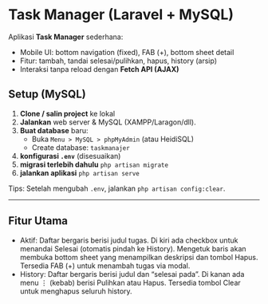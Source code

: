 # Task Manager (Laravel + MySQL)

Aplikasi **Task Manager** sederhana:
- Mobile UI: bottom navigation (fixed), FAB (+), bottom sheet detail
- Fitur: tambah, tandai selesai/pulihkan, hapus, history (arsip)
- Interaksi tanpa reload dengan **Fetch API (AJAX)**

## Setup (MySQL)

1) **Clone / salin project** ke lokal
2) **Jalankan** web server & MySQL (XAMPP/Laragon/dll).
3) **Buat database** baru:
   - Buka `Menu > MySQL > phpMyAdmin` (atau HeidiSQL)
   - Create database: `taskmanajer`
4) **konfigurasi `.env`** (disesuaikan)
5) **migrasi terlebih dahulu** `php artisan migrate`
6) **jalankan aplikasi** `php artisan serve`

Tips: Setelah mengubah `.env`, jalankan `php artisan config:clear`.

---

## Fitur Utama

- Aktif: Daftar bergaris berisi judul tugas. Di kiri ada checkbox untuk menandai Selesai (otomatis pindah ke History). Mengetuk baris akan membuka bottom sheet yang menampilkan deskripsi dan tombol Hapus. Tersedia FAB (+) untuk menambah tugas via modal.
- History: Daftar bergaris berisi judul dan “selesai pada”. Di kanan ada menu ⋮ (kebab) berisi Pulihkan atau Hapus. Tersedia tombol Clear untuk menghapus seluruh history.
